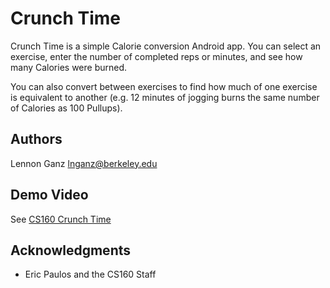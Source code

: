 # Crunch Time

Crunch Time is a simple Calorie conversion Android app. You can select an exercise, enter the number of completed reps or minutes, and see how many Calories were burned.


You can also convert between exercises to find how much of one exercise is equivalent to another (e.g. 12 minutes of jogging burns the same number of Calories as 100 Pullups).

## Authors

Lennon Ganz lnganz@berkeley.edu

## Demo Video

See [CS160 Crunch Time](https://www.youtube.com/watch?v=etKf3p4xLOE)

## Acknowledgments

* Eric Paulos and the CS160 Staff
